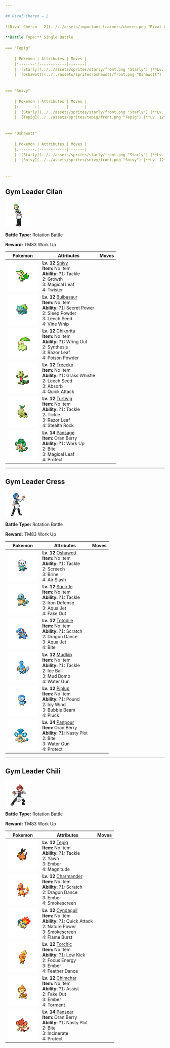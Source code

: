```yaml
---

## Rival Cheren – 2

![Rival Cheren – 2](../../assets/important_trainers/cheren.png "Rival Cheren – 2")

**Battle Type:** Single Battle

=== "Tepig"

    | Pokemon | Attributes | Moves |
    |:-------:|------------|-------|
    | ![Starly](../../assets/sprites/starly/front.png "Starly") |**Lv. 11** [Starly](../../pokemon/starly.md/)<br>**Item:** No Item<br>**Ability:** <span class="tooltip" title="Prevents other Pokémon from lowering accuracy.">Keen Eye</span> | 1. —<br>2. —<br>3. —<br>4. — |
    | ![Oshawott](../../assets/sprites/oshawott/front.png "Oshawott") |**Lv. 12** [Oshawott](../../pokemon/oshawott.md/)<br>**Item:** <span class="tooltip" title="If held by a Pokémon,  it heals the user by just 10 HP.">Oran Berry</span><br>**Ability:** <span class="tooltip" title="Makes stat changes have an opposite effect.">Contrary</span> | 1. —<br>2. —<br>3. —<br>4. — |
    

=== "Snivy"

    | Pokemon | Attributes | Moves |
    |:-------:|------------|-------|
    | ![Starly](../../assets/sprites/starly/front.png "Starly") |**Lv. 11** [Starly](../../pokemon/starly.md/)<br>**Item:** No Item<br>**Ability:** <span class="tooltip" title="Prevents other Pokémon from lowering accuracy.">Keen Eye</span> | 1. —<br>2. —<br>3. —<br>4. — |
    | ![Tepig](../../assets/sprites/tepig/front.png "Tepig") |**Lv. 12** [Tepig](../../pokemon/tepig.md/)<br>**Item:** <span class="tooltip" title="If held by a Pokémon,  it heals the user by just 10 HP.">Oran Berry</span><br>**Ability:** <span class="tooltip" title="Prevents the Pokémon from falling asleep.">Vital Spirit</span> | 1. —<br>2. —<br>3. —<br>4. — |
    

=== "Oshawott"

    | Pokemon | Attributes | Moves |
    |:-------:|------------|-------|
    | ![Starly](../../assets/sprites/starly/front.png "Starly") |**Lv. 11** [Starly](../../pokemon/starly.md/)<br>**Item:** No Item<br>**Ability:** <span class="tooltip" title="Prevents other Pokémon from lowering accuracy.">Keen Eye</span> | 1. —<br>2. —<br>3. —<br>4. — |
    | ![Snivy](../../assets/sprites/snivy/front.png "Snivy") |**Lv. 12** [Snivy](../../pokemon/snivy.md/)<br>**Item:** <span class="tooltip" title="If held by a Pokémon,  it heals the user by just 10 HP.">Oran Berry</span><br>**Ability:** <span class="tooltip" title="Powers up moves of the same type.">Adaptability</span> | 1. —<br>2. —<br>3. —<br>4. — |
    

---
```


## Gym Leader Cilan

![Gym Leader Cilan](../../assets/important_trainers/cilan.png "Gym Leader Cilan")

**Battle Type:** Rotation Battle

**Reward:** TM83 Work Up

| Pokemon | Attributes | Moves |
|:-------:|------------|-------|
| ![Snivy](../../assets/sprites/snivy/front.png "Snivy") |**Lv. 12** [Snivy](../../pokemon/snivy.md/)<br>**Item:** No Item<br>**Ability:** ?1: <span class='tooltip' title='A physical attack in which the user charges and slams into the target with its whole body.'>Tackle</span><br>2: <span class='tooltip' title='The user’s body grows all at once, raising the Attack and Sp. Atk stats.'>Growth</span><br>3: <span class='tooltip' title='The user scatters curious leaves that chase the target. This attack will not miss.'>Magical Leaf</span><br>4: <span class='tooltip' title='The user attacks by wrapping its opponent in a fierce wind that flies up into the sky. It may also confuse the target.'>Twister</span> |
| ![Bulbasaur](../../assets/sprites/bulbasaur/front.png "Bulbasaur") |**Lv. 12** [Bulbasaur](../../pokemon/bulbasaur.md/)<br>**Item:** No Item<br>**Ability:** ?1: <span class='tooltip' title='The user attacks the target with a secret power. Its added effects vary depending on the user’s environment.'>Secret Power</span><br>2: <span class='tooltip' title='The user scatters a big cloud of sleep-inducing dust around the target.'>Sleep Powder</span><br>3: <span class='tooltip' title='A seed is planted on the target. It steals some HP from the target every turn.'>Leech Seed</span><br>4: <span class='tooltip' title='The target is struck with slender, whiplike vines to inflict damage.'>Vine Whip</span> |
| ![Chikorita](../../assets/sprites/chikorita/front.png "Chikorita") |**Lv. 12** [Chikorita](../../pokemon/chikorita.md/)<br>**Item:** No Item<br>**Ability:** ?1: <span class='tooltip' title='The user powerfully wrings the target. The more HP the target has, the greater this attack’s power.'>Wring Out</span><br>2: <span class='tooltip' title='The user restores its own HP. The amount of HP regained varies with the weather.'>Synthesis</span><br>3: <span class='tooltip' title='Sharp-edged leaves are launched to slash at the opposing team. Critical hits land more easily.'>Razor Leaf</span><br>4: <span class='tooltip' title='The user scatters a cloud of poisonous dust on the target. It may poison the target.'>Poison Powder</span> |
| ![Treecko](../../assets/sprites/treecko/front.png "Treecko") |**Lv. 12** [Treecko](../../pokemon/treecko.md/)<br>**Item:** No Item<br>**Ability:** ?1: <span class='tooltip' title='The user plays a pleasant melody that lulls the target into a deep sleep.'>Grass Whistle</span><br>2: <span class='tooltip' title='A seed is planted on the target. It steals some HP from the target every turn.'>Leech Seed</span><br>3: <span class='tooltip' title='A nutrient-draining attack. The user’s HP is restored by half the damage taken by the target.'>Absorb</span><br>4: <span class='tooltip' title='The user lunges at the target at a speed that makes it almost invisible. It is sure to strike first.'>Quick Attack</span> |
| ![Turtwig](../../assets/sprites/turtwig/front.png "Turtwig") |**Lv. 12** [Turtwig](../../pokemon/turtwig.md/)<br>**Item:** No Item<br>**Ability:** ?1: <span class='tooltip' title='A physical attack in which the user charges and slams into the target with its whole body.'>Tackle</span><br>2: <span class='tooltip' title='The user tickles the target into laughing, reducing its Attack and Defense stats.'>Tickle</span><br>3: <span class='tooltip' title='Sharp-edged leaves are launched to slash at the opposing team. Critical hits land more easily.'>Razor Leaf</span><br>4: <span class='tooltip' title='The user lays a trap of levitating stones around the opponent’s team. The trap hurts opponents that switch into battle.'>Stealth Rock</span> |
| ![Pansage](../../assets/sprites/pansage/front.png "Pansage") |**Lv. 14** [Pansage](../../pokemon/pansage.md/)<br>**Item:** <span class="tooltip" title="If held by a Pokémon,  it heals the user by just 10 HP.">Oran Berry</span><br>**Ability:** ?1: <span class='tooltip' title='The user is roused, and its Attack and Sp. Atk stats increase.'>Work Up</span><br>2: <span class='tooltip' title='The target is bitten with viciously sharp fangs. It may make the target flinch.'>Bite</span><br>3: <span class='tooltip' title='The user scatters curious leaves that chase the target. This attack will not miss.'>Magical Leaf</span><br>4: <span class='tooltip' title='It enables the user to evade all attacks. Its chance of failing rises if it is used in succession.'>Protect</span> |

---

## Gym Leader Cress

![Gym Leader Cress](../../assets/important_trainers/cress.png "Gym Leader Cress")

**Battle Type:** Rotation Battle

**Reward:** TM83 Work Up

| Pokemon | Attributes | Moves |
|:-------:|------------|-------|
| ![Oshawott](../../assets/sprites/oshawott/front.png "Oshawott") |**Lv. 12** [Oshawott](../../pokemon/oshawott.md/)<br>**Item:** No Item<br>**Ability:** ?1: <span class='tooltip' title='A physical attack in which the user charges and slams into the target with its whole body.'>Tackle</span><br>2: <span class='tooltip' title='An earsplitting screech harshly reduces the target’s Defense stat.'>Screech</span><br>3: <span class='tooltip' title='The user shoots boiling hot water at its target. It may also leave the target with a burn.'>Brine</span><br>4: <span class='tooltip' title='The user attacks with a blade of air that slices even the sky. It may also make the target flinch.'>Air Slash</span> |
| ![Squirtle](../../assets/sprites/squirtle/front.png "Squirtle") |**Lv. 12** [Squirtle](../../pokemon/squirtle.md/)<br>**Item:** No Item<br>**Ability:** ?1: <span class='tooltip' title='A physical attack in which the user charges and slams into the target with its whole body.'>Tackle</span><br>2: <span class='tooltip' title='The user hardens its body’s surface like iron, sharply raising its Defense stat.'>Iron Defense</span><br>3: <span class='tooltip' title='The user lunges at the target at a speed that makes it almost invisible. It is sure to strike first.'>Aqua Jet</span><br>4: <span class='tooltip' title='An attack that hits first and makes the target flinch. It only works the first turn the user is in battle.'>Fake Out</span> |
| ![Totodile](../../assets/sprites/totodile/front.png "Totodile") |**Lv. 12** [Totodile](../../pokemon/totodile.md/)<br>**Item:** No Item<br>**Ability:** ?1: <span class='tooltip' title='Hard, pointed, and sharp claws rake the target to inflict damage.'>Scratch</span><br>2: <span class='tooltip' title='The user vigorously performs a mystic, powerful dance that boosts its Attack and Speed stats.'>Dragon Dance</span><br>3: <span class='tooltip' title='The user lunges at the target at a speed that makes it almost invisible. It is sure to strike first.'>Aqua Jet</span><br>4: <span class='tooltip' title='The target is bitten with viciously sharp fangs. It may make the target flinch.'>Bite</span> |
| ![Mudkip](../../assets/sprites/mudkip/front.png "Mudkip") |**Lv. 12** [Mudkip](../../pokemon/mudkip.md/)<br>**Item:** No Item<br>**Ability:** ?1: <span class='tooltip' title='A physical attack in which the user charges and slams into the target with its whole body.'>Tackle</span><br>2: <span class='tooltip' title='The user continually rolls into the target over five turns. It becomes stronger each time it hits.'>Ice Ball</span><br>3: <span class='tooltip' title='The user launches a hard-packed mud ball to attack. It may also lower the target’s accuracy.'>Mud Bomb</span><br>4: <span class='tooltip' title='The target is blasted with a forceful shot of water.'>Water Gun</span> |
| ![Piplup](../../assets/sprites/piplup/front.png "Piplup") |**Lv. 12** [Piplup](../../pokemon/piplup.md/)<br>**Item:** No Item<br>**Ability:** ?1: <span class='tooltip' title='The target is physically pounded with a long tail or a foreleg, etc.'>Pound</span><br>2: <span class='tooltip' title='The user attacks with a gust of chilled air. It also reduces the targets’ Speed stat.'>Icy Wind</span><br>3: <span class='tooltip' title='A spray of bubbles is forcefully ejected at the opposing team. It may also lower their Speed stats.'>Bubble Beam</span><br>4: <span class='tooltip' title='The user pecks the target. If the target is holding a Berry, the user eats it and gains its effect.'>Pluck</span> |
| ![Panpour](../../assets/sprites/panpour/front.png "Panpour") |**Lv. 14** [Panpour](../../pokemon/panpour.md/)<br>**Item:** <span class="tooltip" title="If held by a Pokémon,  it heals the user by just 10 HP.">Oran Berry</span><br>**Ability:** ?1: <span class='tooltip' title='The user stimulates its brain by thinking bad thoughts. It sharply raises the user’s Sp. Atk.'>Nasty Plot</span><br>2: <span class='tooltip' title='The target is bitten with viciously sharp fangs. It may make the target flinch.'>Bite</span><br>3: <span class='tooltip' title='The target is blasted with a forceful shot of water.'>Water Gun</span><br>4: <span class='tooltip' title='It enables the user to evade all attacks. Its chance of failing rises if it is used in succession.'>Protect</span> |

---

## Gym Leader Chili

![Gym Leader Chili](../../assets/important_trainers/chili.png "Gym Leader Chili")

**Battle Type:** Rotation Battle

**Reward:** TM83 Work Up

| Pokemon | Attributes | Moves |
|:-------:|------------|-------|
| ![Tepig](../../assets/sprites/tepig/front.png "Tepig") |**Lv. 12** [Tepig](../../pokemon/tepig.md/)<br>**Item:** No Item<br>**Ability:** ?1: <span class='tooltip' title='A physical attack in which the user charges and slams into the target with its whole body.'>Tackle</span><br>2: <span class='tooltip' title='The user lets loose a huge yawn that lulls the target into falling asleep on the next turn.'>Yawn</span><br>3: <span class='tooltip' title='The target is attacked with small flames. It may also leave the target with a burn.'>Ember</span><br>4: <span class='tooltip' title='The user looses a ground-shaking quake affecting everyone around the user. Its power varies.'>Magnitude</span> |
| ![Charmander](../../assets/sprites/charmander/front.png "Charmander") |**Lv. 12** [Charmander](../../pokemon/charmander.md/)<br>**Item:** No Item<br>**Ability:** ?1: <span class='tooltip' title='Hard, pointed, and sharp claws rake the target to inflict damage.'>Scratch</span><br>2: <span class='tooltip' title='The user vigorously performs a mystic, powerful dance that boosts its Attack and Speed stats.'>Dragon Dance</span><br>3: <span class='tooltip' title='The target is attacked with small flames. It may also leave the target with a burn.'>Ember</span><br>4: <span class='tooltip' title='The user releases an obscuring cloud of smoke or ink. It reduces the target’s accuracy.'>Smokescreen</span> |
| ![Cyndaquil](../../assets/sprites/cyndaquil/front.png "Cyndaquil") |**Lv. 12** [Cyndaquil](../../pokemon/cyndaquil.md/)<br>**Item:** No Item<br>**Ability:** ?1: <span class='tooltip' title='The user lunges at the target at a speed that makes it almost invisible. It is sure to strike first.'>Quick Attack</span><br>2: <span class='tooltip' title='An attack that makes use of nature’s power. Its effects vary depending on the user’s environment.'>Nature Power</span><br>3: <span class='tooltip' title='The user releases an obscuring cloud of smoke or ink. It reduces the target’s accuracy.'>Smokescreen</span><br>4: <span class='tooltip' title='The user attacks the target with a bursting flame. The bursting flame damages Pokémon next to the target as well.'>Flame Burst</span> |
| ![Torchic](../../assets/sprites/torchic/front.png "Torchic") |**Lv. 12** [Torchic](../../pokemon/torchic.md/)<br>**Item:** No Item<br>**Ability:** ?1: <span class='tooltip' title='A powerful low kick that makes the target fall over. It inflicts greater damage on heavier targets.'>Low Kick</span><br>2: <span class='tooltip' title='The user takes a deep breath and focuses so that critical hits land more easily.'>Focus Energy</span><br>3: <span class='tooltip' title='The target is attacked with small flames. It may also leave the target with a burn.'>Ember</span><br>4: <span class='tooltip' title='The user covers the target’s body with a mass of down that harshly lowers its Attack stat.'>Feather Dance</span> |
| ![Chimchar](../../assets/sprites/chimchar/front.png "Chimchar") |**Lv. 12** [Chimchar](../../pokemon/chimchar.md/)<br>**Item:** No Item<br>**Ability:** ?1: <span class='tooltip' title='The user hurriedly and randomly uses a move among those known by other Pokémon in the party.'>Assist</span><br>2: <span class='tooltip' title='An attack that hits first and makes the target flinch. It only works the first turn the user is in battle.'>Fake Out</span><br>3: <span class='tooltip' title='The target is attacked with small flames. It may also leave the target with a burn.'>Ember</span><br>4: <span class='tooltip' title='The user torments and enrages the target, making it incapable of using the same move twice in a row.'>Torment</span> |
| ![Pansear](../../assets/sprites/pansear/front.png "Pansear") |**Lv. 14** [Pansear](../../pokemon/pansear.md/)<br>**Item:** <span class="tooltip" title="If held by a Pokémon,  it heals the user by just 10 HP.">Oran Berry</span><br>**Ability:** ?1: <span class='tooltip' title='The user stimulates its brain by thinking bad thoughts. It sharply raises the user’s Sp. Atk.'>Nasty Plot</span><br>2: <span class='tooltip' title='The target is bitten with viciously sharp fangs. It may make the target flinch.'>Bite</span><br>3: <span class='tooltip' title='The user attacks the target with fire. If the target is holding a Berry, the Berry becomes burnt up and unusable.'>Incinerate</span><br>4: <span class='tooltip' title='It enables the user to evade all attacks. Its chance of failing rises if it is used in succession.'>Protect</span> |

